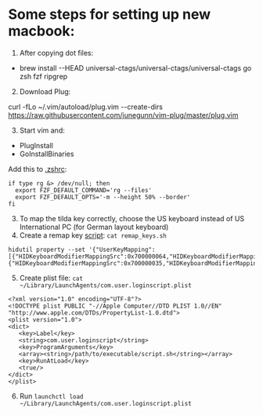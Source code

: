 # Some steps for setting up new macbook:

1. After copying dot files:
- brew install --HEAD universal-ctags/universal-ctags/universal-ctags go zsh fzf ripgrep
2. Download Plug:

curl -fLo ~/.vim/autoload/plug.vim --create-dirs \
    https://raw.githubusercontent.com/junegunn/vim-plug/master/plug.vim

3. Start vim and:
- PlugInstall
- GoInstallBinaries

Add this to [.zshrc](https://dev.to/iggredible/how-to-search-faster-in-vim-with-fzf-vim-36ko):
```
if type rg &> /dev/null; then
  export FZF_DEFAULT_COMMAND='rg --files'
  export FZF_DEFAULT_OPTS='-m --height 50% --border'
fi
  ```
3. To map the tilda key correctly, choose the US keyboard instead of US International PC (for German layout keyboard)
4. Create a remap key [script](https://stackoverflow.com/questions/6442364/running-script-upon-login-mac): `cat remap_keys.sh`
```
hidutil property --set '{"UserKeyMapping":[{"HIDKeyboardModifierMappingSrc":0x700000064,"HIDKeyboardModifierMappingDst":0x700000035},{"HIDKeyboardModifierMappingSrc":0x700000035,"HIDKeyboardModifierMappingDst":0x700000064}]}'
```
5. Create plist file: `cat ~/Library/LaunchAgents/com.user.loginscript.plist`
```
<?xml version="1.0" encoding="UTF-8"?>
<!DOCTYPE plist PUBLIC "-//Apple Computer//DTD PLIST 1.0//EN" "http://www.apple.com/DTDs/PropertyList-1.0.dtd">
<plist version="1.0">
<dict>
   <key>Label</key>
   <string>com.user.loginscript</string>
   <key>ProgramArguments</key>
   <array><string>/path/to/executable/script.sh</string></array>
   <key>RunAtLoad</key>
   <true/>
</dict>
</plist>
```
6. Run `launchctl load ~/Library/LaunchAgents/com.user.loginscript.plist`
